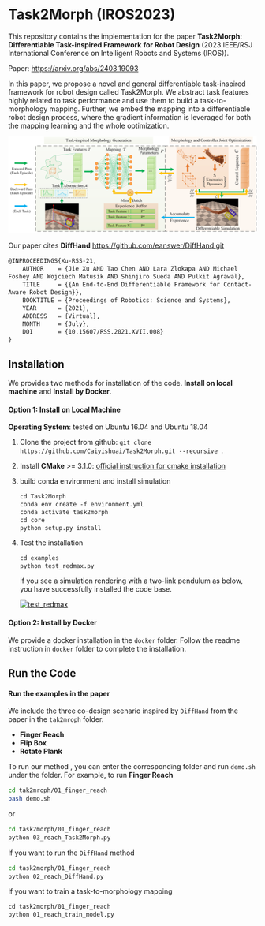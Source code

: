 # Task2Morph (IROS2023)

This repository contains the implementation for the paper **Task2Morph: Differentiable Task-inspired Framework**
**for Robot Design** (2023 IEEE/RSJ International Conference on Intelligent Robots and Systems (IROS)). 

Paper: https://arxiv.org/abs/2403.19093

In this paper, we propose a novel and general differentiable task-inspired framework for robot design
called Task2Morph. We abstract task features highly related to task performance and use them to build a task-to-morphology mapping. Further, we embed the mapping into a differentiable robot design process, where the gradient information is leveraged for both the mapping learning and the whole optimization.

![image-20220923213530143](./struct.png)



Our paper cites **DiffHand** https://github.com/eanswer/DiffHand.git

```
@INPROCEEDINGS{Xu-RSS-21, 
    AUTHOR    = {Jie Xu AND Tao Chen AND Lara Zlokapa AND Michael Foshey AND Wojciech Matusik AND Shinjiro Sueda AND Pulkit Agrawal}, 
    TITLE     = {{An End-to-End Differentiable Framework for Contact-Aware Robot Design}}, 
    BOOKTITLE = {Proceedings of Robotics: Science and Systems}, 
    YEAR      = {2021}, 
    ADDRESS   = {Virtual}, 
    MONTH     = {July}, 
    DOI       = {10.15607/RSS.2021.XVII.008} 
} 
```

## Installation

We provides two methods for installation of the code. **Install on local machine** and **Install by Docker**.

#### Option 1: Install on Local Machine

**Operating System**: tested on Ubuntu 16.04 and Ubuntu 18.04

1. Clone the project from github: `git clone https://github.com/Caiyishuai/Task2Morph.git --recursive `.

2. Install **CMake** >= 3.1.0: [official instruction for cmake installation](https://cmake.org/install/)

3. build conda environment and install simulation

   ```
   cd Task2Morph
   conda env create -f environment.yml
   conda activate task2morph
   cd core
   python setup.py install
   ```

4. Test the installation

   ```
   cd examples
   python test_redmax.py
   ```

   If you see a simulation rendering with a two-link pendulum as below, you have successfully installed the code base.

   [![test_redmax](https://github.com/eanswer/DiffHand/raw/master/demos/test_redmax.gif)](https://github.com/eanswer/DiffHand/blob/master/demos/test_redmax.gif)

#### Option 2: Install by Docker

We provide a docker installation in the `docker` folder. Follow the readme instruction in `docker` folder to complete the installation.

## Run the Code

#### Run the examples in the paper

We include the three co-design scenario inspired by `DiffHand`  from the paper in the `tak2mroph` folder.

- **Finger Reach**
- **Flip Box**
- **Rotate Plank**

To run our method , you can enter the corresponding folder and run `demo.sh` under the folder. For example, to run **Finger Reach**

```bash
cd tak2mroph/01_finger_reach
bash demo.sh
```

or

```bash
cd task2morph/01_finger_reach
python 03_reach_Task2Morph.py
```

If you want to run the `DiffHand` method

```bash
cd task2morph/01_finger_reach
python 02_reach_DiffHand.py
```

If you want to train a task-to-morphology mapping

```
cd task2morph/01_finger_reach
python 01_reach_train_model.py
```

